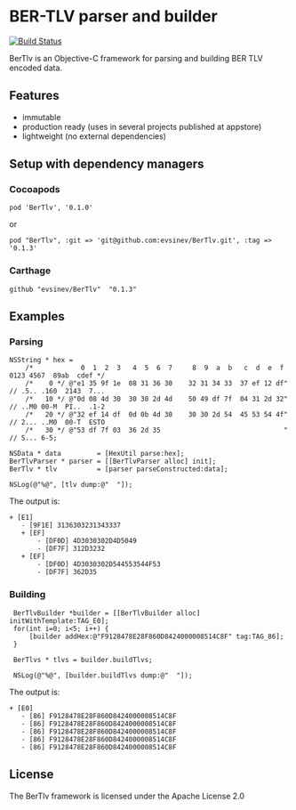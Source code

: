 # BER-TLV parser and builder

[![Build Status](https://travis-ci.org/evsinev/BerTlv.svg?branch=master)](https://travis-ci.org/evsinev/BerTlv)

BerTlv is an Objective-C framework for parsing and building BER TLV encoded data.

## Features

* immutable
* production ready (uses in several projects published at appstore)
* lightweight (no external dependencies)

## Setup with dependency managers

### Cocoapods

    pod 'BerTlv', '0.1.0'

or

    pod "BerTlv", :git => 'git@github.com:evsinev/BerTlv.git', :tag => '0.1.3'

### Carthage

    github "evsinev/BerTlv"  "0.1.3"

## Examples

### Parsing

```obj-c
NSString * hex =
    /*            0  1  2  3   4  5  6  7     8  9  a  b   c  d  e  f      0123 4567  89ab  cdef */
    /*    0 */ @"e1 35 9f 1e  08 31 36 30    32 31 34 33  37 ef 12 df" // .5.. .160  2143  7...
    /*   10 */ @"0d 08 4d 30  30 30 2d 4d    50 49 df 7f  04 31 2d 32" // ..M0 00-M  PI..  .1-2
    /*   20 */ @"32 ef 14 df  0d 0b 4d 30    30 30 2d 54  45 53 54 4f" // 2... ..M0  00-T  ESTO
    /*   30 */ @"53 df 7f 03  36 2d 35                               " // S... 6-5;

NSData * data         = [HexUtil parse:hex];
BerTlvParser * parser = [[BerTlvParser alloc] init];
BerTlv * tlv          = [parser parseConstructed:data];

NSLog(@"%@", [tlv dump:@"  "]);
```

The output is:

```
+ [E1]
   - [9F1E] 3136303231343337
   + [EF]
       - [DF0D] 4D3030302D4D5049
       - [DF7F] 312D3232
   + [EF]
       - [DF0D] 4D3030302D544553544F53
       - [DF7F] 362D35
```

### Building

```obj-c
 BerTlvBuilder *builder = [[BerTlvBuilder alloc] initWithTemplate:TAG_E0];
 for(int i=0; i<5; i++) {
     [builder addHex:@"F9128478E28F860D8424000008514C8F" tag:TAG_86];
 }

 BerTlvs * tlvs = builder.buildTlvs;

 NSLog(@"%@", [builder.buildTlvs dump:@"  "]);
```

The output is:

```
+ [E0]
   - [86] F9128478E28F860D8424000008514C8F
   - [86] F9128478E28F860D8424000008514C8F
   - [86] F9128478E28F860D8424000008514C8F
   - [86] F9128478E28F860D8424000008514C8F
   - [86] F9128478E28F860D8424000008514C8F
```

## License

The BerTlv framework is licensed under the Apache License 2.0
